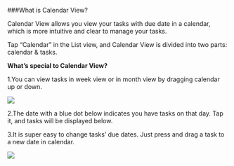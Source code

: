 ###What is Calendar View? 

Calendar View allows you view your tasks with due date in a calendar, which is more intuitive and clear to manage your tasks. 

Tap “Calendar” in the List view, and Calendar View is divided into two parts: calendar & tasks. 



**What’s special to Calendar View?**

1.You can view tasks in week view or in month view by dragging calendar up or down. 

![](../images/iOScalendarview)

2.The date with a blue dot below indicates you have tasks on that day. Tap it, and tasks will be displayed below.

3.It is super easy to change tasks’ due dates. Just press and drag a task to a new date in calendar. 

![](../images/ioscalendarview1.png)